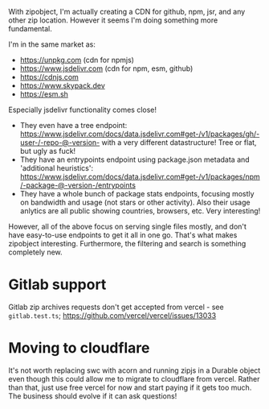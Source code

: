 With zipobject, I'm actually creating a CDN for github, npm, jsr, and any other zip location. However it seems I'm doing something more fundamental.

I'm in the same market as:

- https://unpkg.com (cdn for npmjs)
- https://www.jsdelivr.com (cdn for npm, esm, github)
- https://cdnjs.com
- https://www.skypack.dev
- https://esm.sh

Especially jsdelivr functionality comes close!

- They even have a tree endpoint: https://www.jsdelivr.com/docs/data.jsdelivr.com#get-/v1/packages/gh/-user-/-repo-@-version- with a very different datastructure! Tree or flat, but ugly as fuck!
- They have an entrypoints endpoint using package.json metadata and 'additional heuristics': https://www.jsdelivr.com/docs/data.jsdelivr.com#get-/v1/packages/npm/-package-@-version-/entrypoints
- They have a whole bunch of package stats endpoints, focusing mostly on bandwidth and usage (not stars or other activity). Also their usage anlytics are all public showing countries, browsers, etc. Very interesting!

However, all of the above focus on serving single files mostly, and don't have easy-to-use endpoints to get it all in one go. That's what makes zipobject interesting. Furthermore, the filtering and search is something completely new.

# Gitlab support

Gitlab zip archives requests don't get accepted from vercel - see `gitlab.test.ts`; https://github.com/vercel/vercel/issues/13033

# Moving to cloudflare

It's not worth replacing swc with acorn and running zipjs in a Durable object even though this could allow me to migrate to cloudflare from vercel. Rather than that, just use free vercel for now and start paying if it gets too much. The business should evolve if it can ask questions!
